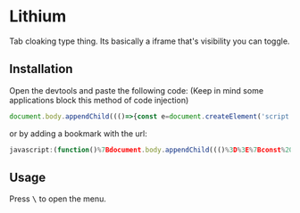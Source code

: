 # Lithium
Tab cloaking type thing. Its basically a iframe that's visibility you can toggle.

## Installation
Open the devtools and paste the following code:
(Keep in mind some applications block this method of code injection)

```js
document.body.appendChild((()=>{const e=document.createElement('script');e.src='https://ktsnv.github.io/Lithium/index.js';return e;})());
```

or by adding a bookmark with the url:

```js
javascript:(function()%7Bdocument.body.appendChild((()%3D%3E%7Bconst%20e%3Ddocument.createElement('script')%3Be.src%3D'https%3A%2F%2Fktsnv.github.io%2FLithium%2Findex.js'%3Breturn%20e%3B%7D)())%7D)()
```

## Usage

Press <kbd>\\</kbd> to open the menu.
